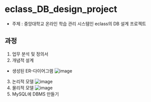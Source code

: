 # eclass_DB_design_project
- 주제 : 중앙대학교 온라인 학습 관리 시스템인 eclass의 DB 설계 프로젝트
## 과정
1. 업무 분석 및 정의서
2. 개념적 설계
- 생성된 ER-다이어그램
![image](https://user-images.githubusercontent.com/78787925/199641843-bec02b78-b863-4c92-a21e-42e44534aad4.png)
3. 논리적 모델
![image](https://user-images.githubusercontent.com/78787925/199641901-9614bb89-28be-4b5f-9ad3-517358f39e90.png)
4. 물리적 모델
![image](https://user-images.githubusercontent.com/78787925/199641936-708c8926-b0f5-4033-baf4-eac8df50f68f.png)
5. MySQL에 DBMS 만들기
